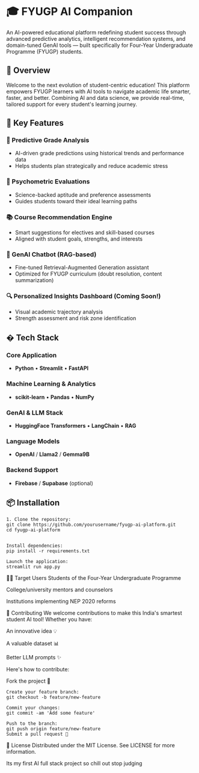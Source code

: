 # 🎓 FYUGP AI Companion


An AI-powered educational platform redefining student success through advanced predictive analytics, intelligent recommendation systems, and domain-tuned GenAI tools — built specifically for Four-Year Undergraduate Programme (FYUGP) students.


## 🚀 Overview

Welcome to the next evolution of student-centric education! This platform empowers FYUGP learners with AI tools to navigate academic life smarter, faster, and better. Combining AI and data science, we provide real-time, tailored support for every student's learning journey.

## 🧠 Key Features

### 🎯 Predictive Grade Analysis
- AI-driven grade predictions using historical trends and performance data
- Helps students plan strategically and reduce academic stress

### 🧪 Psychometric Evaluations
- Science-backed aptitude and preference assessments
- Guides students toward their ideal learning paths

### 📚 Course Recommendation Engine
- Smart suggestions for electives and skill-based courses
- Aligned with student goals, strengths, and interests

### 🤖 GenAI Chatbot (RAG-based)
- Fine-tuned Retrieval-Augmented Generation assistant
- Optimized for FYUGP curriculum (doubt resolution, content summarization)

### 🔍 Personalized Insights Dashboard (Coming Soon!)
- Visual academic trajectory analysis
- Strength assessment and risk zone identification

## � Tech Stack

### Core Application
- **Python** • **Streamlit** • **FastAPI**

### Machine Learning & Analytics
- **scikit-learn** • **Pandas** • **NumPy**

### GenAI & LLM Stack
- **HuggingFace Transformers** • **LangChain** • **RAG**

### Language Models
- **OpenAI** / **Llama2** / **Gemma9B**

### Backend Support
- **Firebase** / **Supabase** (optional)

## 📦 Installation
```
1. Clone the repository:
git clone https://github.com/yourusername/fyugp-ai-platform.git
cd fyugp-ai-platform


Install dependencies:
pip install -r requirements.txt

Launch the application:
streamlit run app.py
```
👨‍🎓 Target Users
Students of the Four-Year Undergraduate Programme

College/university mentors and counselors

Institutions implementing NEP 2020 reforms

🤝 Contributing
We welcome contributions to make this India's smartest student AI tool! Whether you have:

An innovative idea 💡

A valuable dataset 📊

Better LLM prompts ✨

Here's how to contribute:

Fork the project 🍴
```
Create your feature branch:
git checkout -b feature/new-feature

Commit your changes:
git commit -am 'Add some feature'

Push to the branch:
git push origin feature/new-feature
Submit a pull request 🚀
```
📜 License
Distributed under the MIT License. See LICENSE for more information.

Its my first AI full stack project so chill out stop judging
